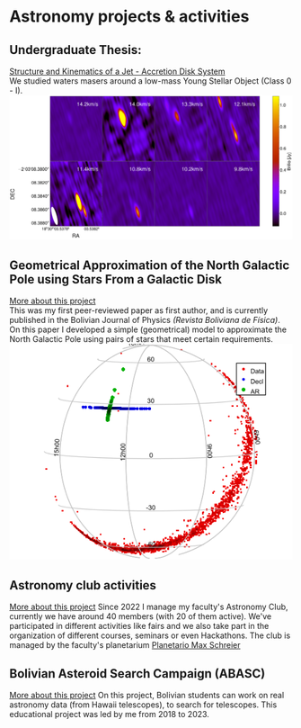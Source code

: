 # Astronomy projects & activities

## Undergraduate Thesis:
[Structure and Kinematics of a Jet -  Accretion Disk System](/astro/thesis)
<br>
We studied waters masers around a low-mass Young Stellar Object (Class 0 - I).
<img src="images/matrix.png?raw=true"/>

## Geometrical Approximation of the North Galactic Pole using Stars From a Galactic Disk
[More about this project](/astro/rbfpaper)
<br>
This was my first peer-reviewed paper as first author, and is currently published in the Bolivian Journal of Physics <i>(Revista Boliviana de Física)</i>. On this paper I developed a simple (geometrical) model to approximate the North Galactic Pole using pairs of stars that meet certain requirements. 
<img src="images/paper_fig.png?raw=true"/>

## Astronomy club activities
[More about this project](/astro/club)
Since 2022 I manage my faculty's Astronomy Club, currently we have around 40 members (with 20 of them active). We've participated in different activities like fairs and we also take part in the organization of different courses, seminars or even Hackathons. The club is managed by the faculty's planetarium <a href="http://planetario.umsa.bo">Planetario Max Schreier</a>

## Bolivian Asteroid Search Campaign (ABASC)
[More about this project](/astro/campaign)
On this project, Bolivian students can work on real astronomy data (from Hawaii telescopes), to search for telescopes. This educational project was led by me from 2018 to 2023.
